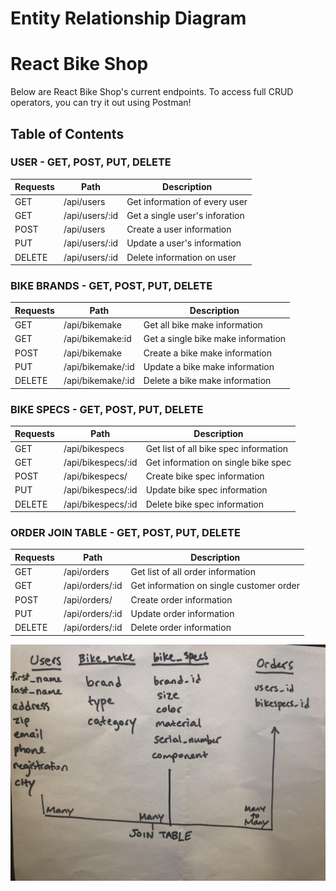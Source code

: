 # Entity Relationship Diagram

# React Bike Shop
Below are React Bike Shop's current endpoints. To access full CRUD operators, you can try it out using Postman!

## Table of Contents 

### USER - GET, POST, PUT, DELETE
|   Requests      | Path        | Description |
| ----------- | ----------- | ----------- |
|  GET | /api/users | Get information of every user |
|  GET | /api/users/:id | Get a single user's inforation  |
|  POST  | /api/users     |  Create a user information  |
|  PUT  | /api/users/:id       |  Update a user's information   |
|  DELETE  | /api/users/:id      |  Delete information on user  |

### BIKE BRANDS - GET, POST, PUT, DELETE
|   Requests      |    Path        | Description |
| ----------- | ----------- | ----------- |
|  GET  | /api/bikemake  | Get all bike make information  |
|  GET  | /api/bikemake:id   | Get a single bike make information  |
|  POST | /api/bikemake  |  Create a bike make information     |
|  PUT  | /api/bikemake/:id  |  Update a bike make information   |
|  DELETE  | /api/bikemake/:id   |  Delete a bike make information  |

### BIKE SPECS - GET, POST, PUT, DELETE
|    Requests   |    Path     | Description  |
| ----------- | ----------- | ----------- |
| GET    | /api/bikespecs       |  Get list of all bike spec information   |
| GET    | /api/bikespecs/:id   |  Get information on single bike spec  |
| POST   | /api/bikespecs/      |  Create bike spec information  |
| PUT    | /api/bikespecs/:id   |  Update bike spec information   |
| DELETE | /api/bikespecs/:id   |  Delete bike spec information  |

### ORDER JOIN TABLE - GET, POST, PUT, DELETE
|    Requests   |    Path     | Description  |
| ----------- | ----------- | ----------- |
| GET    | /api/orders       |  Get list of all order information   |
| GET    | /api/orders/:id   |  Get information on single customer order   |
| POST   | /api/orders/      |  Create order information  |
| PUT    | /api/orders/:id   |  Update order information   |
| DELETE | /api/orders/:id   |  Delete order information  |


![bikeshoppingapi](./dataentity.jpg)
